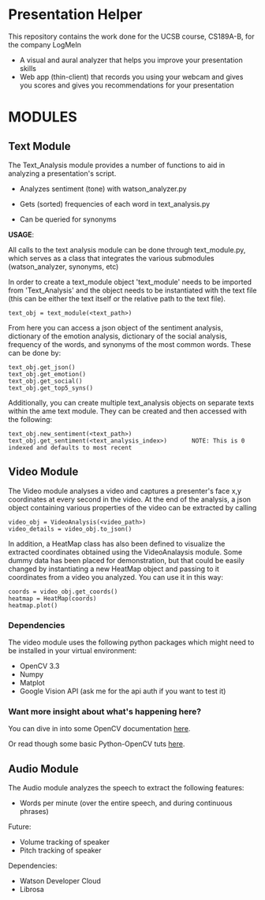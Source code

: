 # Presentation Helper
This repository contains the work done for the UCSB course, CS189A-B, for the company LogMeIn

- A visual and aural analyzer that helps you improve your presentation skills
- Web app (thin-client) that records you using your webcam and gives you scores and gives you recommendations for your presentation


# MODULES

## Text Module

The Text_Analysis module provides a number of functions to aid in analyzing a presentation's script.

- Analyzes sentiment (tone) with watson_analyzer.py

- Gets (sorted) frequencies of each word in text_analysis.py

- Can be queried for synonyms

**USAGE**:

All calls to the text analysis module can be done through text_module.py, which serves as a class that integrates the various submodules (watson_analyzer, synonyms, etc)

In order to create a text_module object 'text_module' needs to be imported from 'Text_Analysis' and the object needs to be instantiated with the text file (this can be either the text itself or the relative path to the text file).

```
text_obj = text_module(<text_path>)
```

From here you can access a json object of the sentiment analysis, dictionary of the emotion analysis, dictionary of the social analysis, frequency of the words, and synonyms of the most common words.  These can be done by:

```
text_obj.get_json()
text_obj.get_emotion()
text_obj.get_social()
text_obj.get_top5_syns()
```

Additionally, you can create multiple text_analysis objects on separate texts within the ame text module.  They can be created and then accessed with the following:

```
text_obj.new_sentiment(<text_path>)
text_obj.get_sentiment(<text_analysis_index>)		NOTE: This is 0 indexed and defaults to most recent
```

## Video Module

The Video module analyses a video and captures a presenter's face x,y coordinates at every second in the video. At the end of the analysis, a json object containing various properties of the video can be extracted by calling

```
video_obj = VideoAnalysis(<video_path>)
video_details = video_obj.to_json()
```

In addition, a HeatMap class has also been defined to visualize the extracted coordinates obtained using the VideoAnalaysis module. Some dummy data has been placed for demonstration, but that could be easily changed by instantiating a new HeatMap object and passing to it coordinates from a video you analyzed. You can use it in this way:

```
coords = video_obj.get_coords()
heatmap = HeatMap(coords)
heatmap.plot()
```

### Dependencies
The video module uses the following python packages which might need to be installed in your virtual environment:
* OpenCV 3.3
* Numpy
* Matplot
* Google Vision API (ask me for the api auth if you want to test it)

### Want more insight about what's happening here?

You can dive in into some OpenCV documentation [here](https://opencv-python-tutroals.readthedocs.io/en/latest/py_tutorials/py_video/py_lucas_kanade/py_lucas_kanade.html#lucas-kanade).

Or read though some basic Python-OpenCV tuts [here](https://pythonprogramming.net/haar-cascade-face-eye-detection-python-opencv-tutorial/?completed=/mog-background-reduction-python-opencv-tutorial/).

## Audio Module

The Audio module analyzes the speech to extract the following features:
- Words per minute (over the entire speech, and during continuous phrases)

Future:
- Volume tracking of speaker
- Pitch tracking of speaker

Dependencies:
* Watson Developer Cloud
* Librosa

